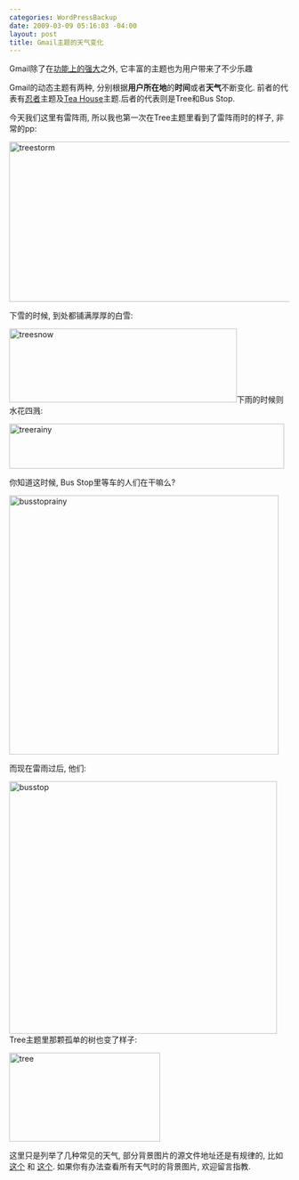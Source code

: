 ```yaml
--- 
categories: WordPressBackup
date: 2009-03-09 05:16:03 -04:00
layout: post
title: Gmail主题的天气变化
---
```

Gmail除了在<a href="http://ztnote.files.wordpress.com/2009/03/tree.png2009/01/what-can-you-do-with-gmail/" target="_blank">功能上的强大</a>之外, 它丰富的主题也为用户带来了不少乐趣

<!--more-->Gmail的动态主题有两种, 分别根据<strong>用户所在地</strong>的<strong>时间</strong>或者<strong>天气</strong>不断变化. 前者的代表有<a href="http://azaleasays.com/2008/12/05/ninja-stor/" target="_blank">忍者</a>主题及<a href="http://ztnote.files.wordpress.com/2009/03/tree.png2008/11/story-of-fox-in-gmail-theme/" target="_blank">Tea House</a>主题.后者的代表则是Tree和Bus Stop.

今天我们这里有雷阵雨, 所以我也第一次在Tree主题里看到了雷阵雨时的样子, 非常的pp:

<a href="http://dl.getdropbox.com/u/150115/Tree_1662x871_scrot.png" target="_blank"><img class="aligncenter size-full wp-image-1934" title="treestorm" src="http://ztnote.files.wordpress.com/2009/03/treestorm.png" alt="treestorm" width="550" height="288" /></a>

下雪的时候, 到处都铺满厚厚的白雪:

<img class="aligncenter size-full wp-image-1935" title="treesnow" src="http://ztnote.files.wordpress.com/2009/03/treesnow.png" alt="treesnow" width="409" height="133" />下雨的时候则水花四溅:

<img class="aligncenter size-full wp-image-1936" title="treerainy" src="http://ztnote.files.wordpress.com/2009/03/treerainy.png" alt="treerainy" width="494" height="81" />

你知道这时候, Bus Stop里等车的人们在干嘛么?

<img class="aligncenter size-full wp-image-1938" title="busstoprainy" src="http://ztnote.files.wordpress.com/2009/03/busstoprainy.png" alt="busstoprainy" width="484" height="466" />

而现在雷雨过后, 他们:

<img class="aligncenter size-full wp-image-1939" title="busstop" src="http://ztnote.files.wordpress.com/2009/03/busstop.png" alt="busstop" width="481" height="454" />Tree主题里那颗孤单的树也变了样子:

<img class="aligncenter size-full wp-image-1940" title="tree" src="http://ztnote.files.wordpress.com/2009/03/tree.png" alt="tree" width="271" height="160" />

这里只是列举了几种常见的天气, 部分背景图片的源文件地址还是有规律的, 比如<a href="https://mail.google.com/mail/images/2/5/tree/thunderstorm/footer_bg.jpg" target="_blank">这个</a> 和 <a href="https://mail.google.com/mail/images/2/5/tree/thunderstorm/header_bg.jpg" target="_blank">这个</a>. 如果你有办法查看所有天气时的背景图片, 欢迎留言指教.
